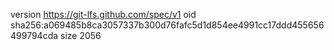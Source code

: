 version https://git-lfs.github.com/spec/v1
oid sha256:a069485b8ca3057337b300d76fafc5d1d854ee4991cc17ddd455656499794cda
size 2056
